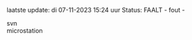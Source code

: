 laatste update: 
di 07-11-2023 15:24   uur 
Status: FAALT - fout - 
<div class="service R">svn</div><div class="service Y">microstation</div>